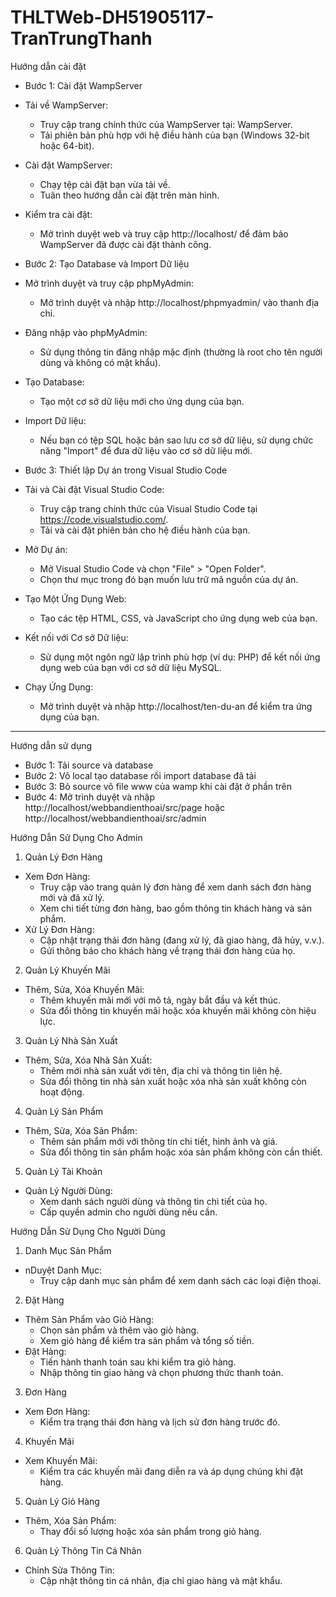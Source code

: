 # THLTWeb-DH51905117-TranTrungThanh
Hướng dẫn cài đặt
- Bước 1: Cài đặt WampServer
- Tải về WampServer:
  + Truy cập trang chính thức của WampServer tại: WampServer.
  + Tải phiên bản phù hợp với hệ điều hành của bạn (Windows 32-bit hoặc 64-bit).
- Cài đặt WampServer:
  + Chạy tệp cài đặt bạn vừa tải về.
  + Tuân theo hướng dẫn cài đặt trên màn hình.
- Kiểm tra cài đặt:
  + Mở trình duyệt web và truy cập http://localhost/ để đảm bảo WampServer đã được cài đặt thành công.

- Bước 2: Tạo Database và Import Dữ liệu
- Mở trình duyệt và truy cập phpMyAdmin:
  + Mở trình duyệt và nhập http://localhost/phpmyadmin/ vào thanh địa chỉ.
- Đăng nhập vào phpMyAdmin:
  + Sử dụng thông tin đăng nhập mặc định (thường là root cho tên người dùng và không có mật khẩu).
- Tạo Database:
  + Tạo một cơ sở dữ liệu mới cho ứng dụng của bạn.
- Import Dữ liệu:
  + Nếu bạn có tệp SQL hoặc bản sao lưu cơ sở dữ liệu, sử dụng chức năng "Import" để đưa dữ liệu vào cơ sở dữ liệu mới.

- Bước 3: Thiết lập Dự án trong Visual Studio Code
- Tải và Cài đặt Visual Studio Code:
  + Truy cập trang chính thức của Visual Studio Code tại https://code.visualstudio.com/.
  + Tải và cài đặt phiên bản cho hệ điều hành của bạn.
- Mở Dự án:
  + Mở Visual Studio Code và chọn "File" > "Open Folder".
  + Chọn thư mục trong đó bạn muốn lưu trữ mã nguồn của dự án.
- Tạo Một Ứng Dụng Web:
  + Tạo các tệp HTML, CSS, và JavaScript cho ứng dụng web của bạn.
- Kết nối với Cơ sở Dữ liệu:
  + Sử dụng một ngôn ngữ lập trình phù hợp (ví dụ: PHP) để kết nối ứng dụng web của bạn với cơ sở dữ liệu MySQL.
- Chạy Ứng Dụng:
  + Mở trình duyệt và nhập http://localhost/ten-du-an để kiểm tra ứng dụng của bạn.

--------------------------------------------------------------------------------------------------------
Hướng dẫn sử dụng
- Bước 1: Tải source và database
- Bước 2: Vô local tạo database rồi import database đã tải
- Bước 3: Bỏ source vô file www của wamp khi cài đặt ở phần trên
- Bước 4: Mở trình duyệt và nhập http://localhost/webbandienthoai/src/page hoặc http://localhost/webbandienthoai/src/admin

Hướng Dẫn Sử Dụng Cho Admin
1. Quản Lý Đơn Hàng
- Xem Đơn Hàng:
  + Truy cập vào trang quản lý đơn hàng để xem danh sách đơn hàng mới và đã xử lý.
  + Xem chi tiết từng đơn hàng, bao gồm thông tin khách hàng và sản phẩm.
- Xử Lý Đơn Hàng:
  + Cập nhật trạng thái đơn hàng (đang xử lý, đã giao hàng, đã hủy, v.v.).
  + Gửi thông báo cho khách hàng về trạng thái đơn hàng của họ.
2. Quản Lý Khuyến Mãi
- Thêm, Sửa, Xóa Khuyến Mãi:
  + Thêm khuyến mãi mới với mô tả, ngày bắt đầu và kết thúc.
  + Sửa đổi thông tin khuyến mãi hoặc xóa khuyến mãi không còn hiệu lực.
3. Quản Lý Nhà Sản Xuất
- Thêm, Sửa, Xóa Nhà Sản Xuất:
  + Thêm mới nhà sản xuất với tên, địa chỉ và thông tin liên hệ.
  + Sửa đổi thông tin nhà sản xuất hoặc xóa nhà sản xuất không còn hoạt động.
4. Quản Lý Sản Phẩm
- Thêm, Sửa, Xóa Sản Phẩm:
  + Thêm sản phẩm mới với thông tin chi tiết, hình ảnh và giá.
  + Sửa đổi thông tin sản phẩm hoặc xóa sản phẩm không còn cần thiết.
5. Quản Lý Tài Khoản
- Quản Lý Người Dùng:
  + Xem danh sách người dùng và thông tin chi tiết của họ.
  + Cấp quyền admin cho người dùng nếu cần.

Hướng Dẫn Sử Dụng Cho Người Dùng
1. Danh Mục Sản Phẩm
- nDuyệt Danh Mục:
  + Truy cập danh mục sản phẩm để xem danh sách các loại điện thoại.
2. Đặt Hàng
- Thêm Sản Phẩm vào Giỏ Hàng:
  + Chọn sản phẩm và thêm vào giỏ hàng.
  + Xem giỏ hàng để kiểm tra sản phẩm và tổng số tiền.
- Đặt Hàng:
  + Tiến hành thanh toán sau khi kiểm tra giỏ hàng.
  + Nhập thông tin giao hàng và chọn phương thức thanh toán.
3. Đơn Hàng
- Xem Đơn Hàng:
  + Kiểm tra trạng thái đơn hàng và lịch sử đơn hàng trước đó.
4. Khuyến Mãi
- Xem Khuyến Mãi:
  + Kiểm tra các khuyến mãi đang diễn ra và áp dụng chúng khi đặt hàng.
5. Quản Lý Giỏ Hàng
- Thêm, Xóa Sản Phẩm:
  + Thay đổi số lượng hoặc xóa sản phẩm trong giỏ hàng.
6. Quản Lý Thông Tin Cá Nhân
- Chỉnh Sửa Thông Tin:
  + Cập nhật thông tin cá nhân, địa chỉ giao hàng và mật khẩu.